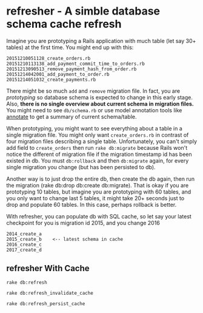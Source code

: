 # refresher - A simble database schema cache refresh

Imagine you are prototyping a Rails application with much table (let say 30+ 
tables) at the first time. You might end up with this:

    20151210051128_create_orders.rb
    20151210113138_add_payment_commit_time_to_orders.rb
    20151213090513_remove_payment_hash_from_order.rb
    20151214042001_add_payment_to_order.rb
    20151214051032_create_payments.rb

There might be so much `add` and `remove` migration file. In fact, you 
are _prototyping_ so database schema is expected to change in this early
stage. Also, **there is no single overview about current schema in migration
files.** You might need to see `db/schema.rb` or use model annotation tools
like [annotate] to get a summary of current schema/table.

[annotate]: https://github.com/ctran/annotate_models

When prototyping, you might want to see everything about a table
in a single migration file. You might only want `create_orders.rb` in contrast
of four migration files describing a single table. Unfortunately, you can't
simply add field to `create_orders` then run `rake db:migrate`
because Rails won't notice the different of migration file if 
the migration timestamp id has been existed in db. You must `db:rollback`
and then `db:migrate` again, for every single migration you change (but
has been persisted to db).

Another way is to just drop the entire db, then create the db again, then
run the migration (rake db:drop db:create db:migrate). That is okay
if you are prototyping 10 tables, but imagine you are prototyping with
60 tables, and you only want to change last 5 tables, it might take 20+
seconds just to drop and populate 60 tables. In this case, perhaps rollback
is better.

With refresher, you can populate db with SQL cache, so let say your
latest checkpoint for you is migration id 2015, and you change 2016

    2014_create_a
    2015_create_b    <-- latest schema in cache
    2016_create_c
    2017_create_d

## refresher With Cache

    rake db:refresh

    rake db:refresh_invalidate_cache

    rake db:refresh_persist_cache
